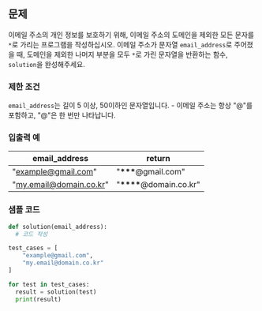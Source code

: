 ## 문제

이메일 주소의 개인 정보를 보호하기 위해, 이메일 주소의 도메인을 제외한 모든 문자를 `*`로 가리는 프로그램을 작성하십시오. 이메일 주소가 문자열 `email_address`로 주어졌을 때, 도메인을 제외한 나머지 부분을 모두 `*`로 가린 문자열을 반환하는 함수, `solution`을 완성해주세요.

### 제한 조건

`email_address`는 길이 5 이상, 50이하인 문자열입니다. - 이메일 주소는 항상 "@"를 포함하고, "@"은 한 번만 나타납니다.

### 입출력 예

| email_address           | return                      |
| ----------------------- | --------------------------- |
| "example@gmail.com"     | "**\*\*\***@gmail.com"      |
| "my.email@domain.co.kr" | "**\*\*\*\***@domain.co.kr" |

### 샘플 코드

```python
def solution(email_address):
  # 코드 작성

test_cases = [
    "example@gmail.com",
    "my.email@domain.co.kr"
]

for test in test_cases:
  result = solution(test)
  print(result)
```
